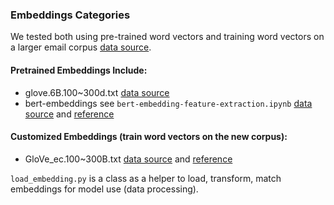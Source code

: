### Embeddings Categories

We tested both using pre-trained word vectors and training word vectors on a larger email corpus [data source](https://www.cs.cmu.edu/~./enron/).

#### Pretrained Embeddings Include:

* glove.6B.100~300d.txt [data source](http://nlp.stanford.edu/data/glove.6B.zip "glove.6B.zip")
* bert-embeddings see `bert-embedding-feature-extraction.ipynb` [data source](https://github.com/cuican1432/nlu-naluhodo/blob/master/emb/bert_embedding_feature_extraction.ipynb  "bert_embedding_feature_extraction.ipynb") and [reference](https://towardsdatascience.com/nlp-extract-contextualized-word-embeddings-from-bert-keras-tf-67ef29f60a7b) 

#### Customized Embeddings (train word vectors on the new corpus):

* GloVe_ec.100~300B.txt [data source](https://drive.google.com/file/d/1KjFlxapoROMzudGXW4X7oiUtJWAHY1M_/view?usp=sharing "GloVe_ec.100~300B.txt") and [reference](https://github.com/stanfordnlp/GloVe) 



`load_embedding.py` is a class as a helper to load, transform, match embeddings for model use (data processing).
